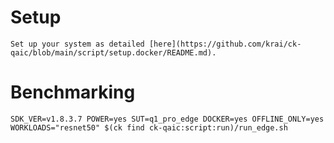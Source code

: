 # Setup
    Set up your system as detailed [here](https://github.com/krai/ck-qaic/blob/main/script/setup.docker/README.md).

# Benchmarking
```
SDK_VER=v1.8.3.7 POWER=yes SUT=q1_pro_edge DOCKER=yes OFFLINE_ONLY=yes WORKLOADS="resnet50" $(ck find ck-qaic:script:run)/run_edge.sh
```
